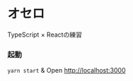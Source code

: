 # オセロ
TypeScript × Reactの練習

### 起動
`yarn start` & Open [http://localhost:3000](http://localhost:3000)

